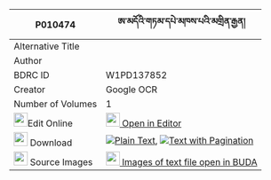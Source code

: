 |P010474|ཨ་མདོའི་གཏམ་དཔེ་མཁས་པའི་མགྲིན་རྒྱན། 
| --- | --- 
|Alternative Title |
|Author | 
|BDRC ID | W1PD137852
|Creator | Google OCR
|Number of Volumes| 1
|<img width="25" src="https://img.icons8.com/color/25/000000/edit-property.png">Edit Online| [<img width="25" src="https://avatars.githubusercontent.com/u/45091458?s=200&v=4"> Open in Editor](http://editor.openpecha.org/P010474)
|<img width="25" src="https://img.icons8.com/fluent/48/000000/download-2.png"/>  Download | [![](https://img.icons8.com/color/20/000000/txt.png)Plain Text](https://github.com/Openpecha/P010474/releases/download/v1/amdo_i_tampe_khepa_i_dringyen_plain_P010474.zip), [![](https://img.icons8.com/color/20/000000/txt.png)Text with Pagination](https://github.com/Openpecha/P010474/releases/download/v1/amdo_i_tampe_khepa_i_dringyen_pages_P010474.zip)
|<img width="25" src="https://img.icons8.com/plasticine/100/000000/pictures-folder.png"/>  Source Images | [<img width="25" src="https://library.bdrc.io/icons/BUDA-small.svg"> Images of text file open in BUDA](https://library.bdrc.io/show/bdr:W1PD137852)